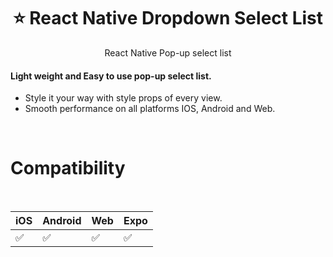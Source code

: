 <h1 align="center">
  ⭐ React Native Dropdown Select List </h1>

<div align="center">

React Native Pop-up select list

</div>

<h4>Light weight and <b>Easy</b> to use pop-up select list.</h4>

-   Style it your way with style props of every view.
-   Smooth performance on all platforms IOS, Android and Web.

<br>

# Compatibility

<br>

|  iOS  | Android | Web | Expo |
--------|---------|-----|------|
|  ✅  |    ✅    | ✅ |  ✅  |
